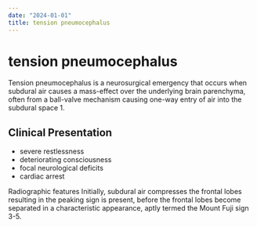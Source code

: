 ```yaml
---
date: "2024-01-01"
title: tension pneumocephalus
---
```


# tension pneumocephalus

Tension pneumocephalus is a neurosurgical emergency that occurs when subdural air causes a mass-effect over the underlying brain parenchyma, often from a ball-valve mechanism causing one-way entry of air into the subdural space 1.

## Clinical Presentation
- severe restlessness
- deteriorating consciousness
- focal neurological deficits
- cardiac arrest

Radiographic features
Initially, subdural air compresses the frontal lobes resulting in the peaking sign is present, before the frontal lobes become separated in a characteristic appearance, aptly termed the Mount Fuji sign 3-5.

